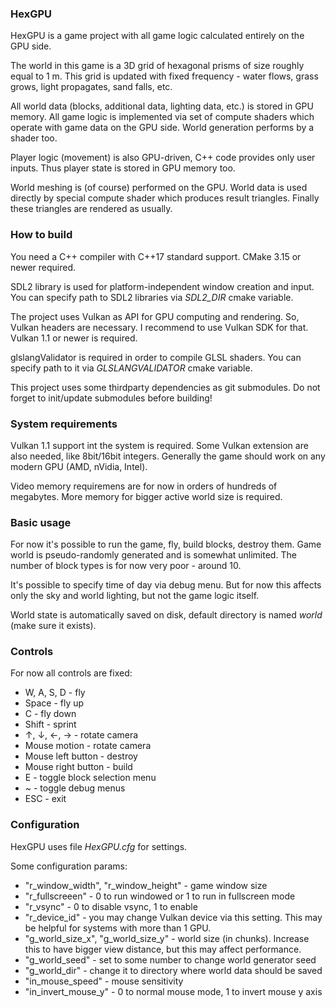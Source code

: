 ### HexGPU

HexGPU is a game project with all game logic calculated entirely on the GPU side.

The world in this game is a 3D grid of hexagonal prisms of size roughly equal to 1 m.
This grid is updated with fixed frequency - water flows, grass grows, light propagates, sand falls, etc.

All world data (blocks, additional data, lighting data, etc.) is stored in GPU memory.
All game logic is implemented via set of compute shaders which operate with game data on the GPU side.
World generation performs by a shader too.

Player logic (movement) is also GPU-driven, C++ code provides only user inputs.
Thus player state is stored in GPU memory too.

World meshing is (of course) performed on the GPU.
World data is used directly by special compute shader which produces result triangles.
Finally these triangles are rendered as usually.


### How to build

You need a C++ compiler with C++17 standard support.
CMake 3.15 or newer required.

SDL2 library is used for platform-independent window creation and input.
You can specify path to SDL2 libraries via _SDL2_DIR_ cmake variable.

The project uses Vulkan as API for GPU computing and rendering.
So, Vulkan headers are necessary.
I recommend to use Vulkan SDK for that.
Vulkan 1.1 or newer is required.

glslangValidator is required in order to compile GLSL shaders.
You can specify path to it via _GLSLANGVALIDATOR_ cmake variable.

This project uses some thirdparty dependencies as git submodules.
Do not forget to init/update submodules before building!


### System requirements

Vulkan 1.1 support int the system is required.
Some Vulkan extension are also needed, like 8bit/16bit integers.
Generally the game should work on any modern GPU (AMD, nVidia, Intel).

Video memory requiremens are for now in orders of hundreds of megabytes.
More memory for bigger active world size is required.


### Basic usage

For now it's possible to run the game, fly, build blocks, destroy them.
Game world is pseudo-randomly generated and is somewhat unlimited.
The number of block types is for now very poor - around 10.

It's possible to specify time of day via debug menu.
But for now this affects only the sky and world lighting, but not the game logic itself.

World state is automatically saved on disk, default directory is named _world_ (make sure it exists).


### Controls

For now all controls are fixed:

* W, A, S, D - fly
* Space - fly up
* C - fly down
* Shift - sprint
* ↑, ↓, ←, → - rotate camera
* Mouse motion - rotate camera
* Mouse left button - destroy
* Mouse right button - build
* E - toggle block selection menu
* ~ - toggle debug menus
* ESC - exit


### Configuration

HexGPU uses file _HexGPU.cfg_ for settings.

Some configuration params:

* "r_window_width", "r_window_height" - game window size
* "r_fullscreeen" - 0 to run windowed or 1 to run in fullscreen mode
* "r_vsync" - 0 to disable vsync, 1 to enable
* "r_device_id" - you may change Vulkan device via this setting. This may be helpful for systems with more than 1 GPU.
* "g_world_size_x", "g_world_size_y" - world size (in chunks). Increase this to have bigger view distance, but this may affect performance.
* "g_world_seed" - set to some number to change world generator seed
* "g_world_dir" - change it to directory where world data should be saved
* "in_mouse_speed" - mouse sensitivity
* "in_invert_mouse_y" - 0 to normal mouse mode, 1 to invert mouse y axis
